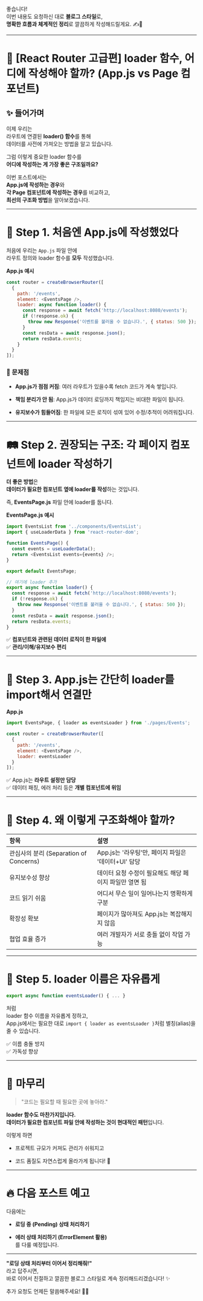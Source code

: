 좋습니다!  
이번 내용도 요청하신 대로 **블로그 스타일**로,  
**명확한 흐름과 체계적인 정리**로 깔끔하게 작성해드릴게요. ✍️🚀

---

# 🌟 [React Router 고급편] loader 함수, 어디에 작성해야 할까? (App.js vs Page 컴포넌트)

## ✨ 들어가며

이제 우리는  
라우트에 연결된 **loader() 함수**를 통해  
데이터를 사전에 가져오는 방법을 알고 있습니다.

그럼 이렇게 중요한 loader 함수를  
**어디에 작성하는 게 가장 좋은 구조일까요?**

이번 포스트에서는  
**App.js에 작성하는 경우**와  
**각 Page 컴포넌트에 작성하는 경우**를 비교하고,  
**최선의 구조화 방법**을 알아보겠습니다.

---

# 🚀 Step 1. 처음엔 App.js에 작성했었다

처음에 우리는 `App.js` 파일 안에  
라우트 정의와 loader 함수를 **모두** 작성했습니다.

**App.js 예시**

```javascript
const router = createBrowserRouter([
  {
    path: '/events',
    element: <EventsPage />,
    loader: async function loader() {
      const response = await fetch('http://localhost:8080/events');
      if (!response.ok) {
        throw new Response('이벤트를 불러올 수 없습니다.', { status: 500 });
      }
      const resData = await response.json();
      return resData.events;
    }
  }
]);
```

### 🛑 문제점

- **App.js가 점점 커짐**: 여러 라우트가 있을수록 fetch 코드가 계속 쌓입니다.
    
- **책임 분리가 안 됨**: App.js가 데이터 로딩까지 책임지는 비대한 파일이 됩니다.
    
- **유지보수가 힘들어짐**: 한 파일에 모든 로직이 섞여 있어 수정/추적이 어려워집니다.
    

---

# 🛤️ Step 2. 권장되는 구조: 각 페이지 컴포넌트에 loader 작성하기

**더 좋은 방법**은  
**데이터가 필요한 컴포넌트 옆에 loader를 작성**하는 것입니다.

즉, **EventsPage.js** 파일 안에 loader를 둡니다.

**EventsPage.js 예시**

```javascript
import EventsList from '../components/EventsList';
import { useLoaderData } from 'react-router-dom';

function EventsPage() {
  const events = useLoaderData();
  return <EventsList events={events} />;
}

export default EventsPage;

// 여기에 loader 추가
export async function loader() {
  const response = await fetch('http://localhost:8080/events');
  if (!response.ok) {
    throw new Response('이벤트를 불러올 수 없습니다.', { status: 500 });
  }
  const resData = await response.json();
  return resData.events;
}
```

✅ **컴포넌트와 관련된 데이터 로직이 한 파일에**  
✅ **관리/이해/유지보수 편리**

---

# 🧩 Step 3. App.js는 간단히 loader를 import해서 연결만

**App.js**

```javascript
import EventsPage, { loader as eventsLoader } from './pages/Events';

const router = createBrowserRouter([
  {
    path: '/events',
    element: <EventsPage />,
    loader: eventsLoader
  }
]);
```

✅ App.js는 **라우트 설정만 담당**  
✅ 데이터 패칭, 에러 처리 등은 **개별 컴포넌트에 위임**

---

# 🎯 Step 4. 왜 이렇게 구조화해야 할까?

|항목|설명|
|:--|:--|
|관심사의 분리 (Separation of Concerns)|App.js는 '라우팅'만, 페이지 파일은 '데이터+UI' 담당|
|유지보수성 향상|데이터 요청 수정이 필요해도 해당 페이지 파일만 열면 됨|
|코드 읽기 쉬움|어디서 무슨 일이 일어나는지 명확하게 구분|
|확장성 확보|페이지가 많아져도 App.js는 복잡해지지 않음|
|협업 효율 증가|여러 개발자가 서로 충돌 없이 작업 가능|

---

# 🧠 Step 5. loader 이름은 자유롭게

```javascript
export async function eventsLoader() { ... }
```

처럼  
loader 함수 이름을 자유롭게 정하고,  
App.js에서는 필요한 대로 `import { loader as eventsLoader }`처럼 별칭(alias)을 줄 수 있습니다.

✅ 이름 충돌 방지  
✅ 가독성 향상

---

# 🏁 마무리

> "코드는 필요할 때 필요한 곳에 놓아라."

**loader 함수도 마찬가지입니다.**  
**데이터가 필요한 컴포넌트 파일 안에 작성하는 것이 현대적인 패턴**입니다.

이렇게 하면

- 프로젝트 규모가 커져도 관리가 쉬워지고
    
- 코드 품질도 자연스럽게 올라가게 됩니다! 🚀
    

---

# 🔥 다음 포스트 예고

다음에는

- **로딩 중 (Pending) 상태 처리하기**
    
- **에러 상태 처리하기 (ErrorElement 활용)**  
    를 다룰 예정입니다.
    

---

**"로딩 상태 처리부터 이어서 정리해줘!"**  
라고 답주시면,  
바로 이어서 친절하고 깔끔한 블로그 스타일로 계속 정리해드리겠습니다! ✨

추가 요청도 언제든 말씀해주세요! 🎯🚀